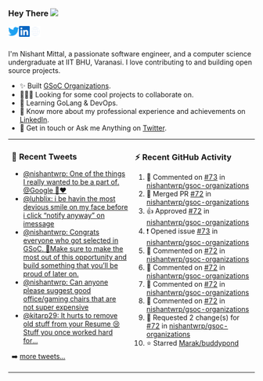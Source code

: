### Hey There <img src="https://media.giphy.com/media/hvRJCLFzcasrR4ia7z/giphy.gif" width="25px">
<a href="https://urls.nishantwrp.com/twitter-github" target="_blank">
  <img align="left" alt="Nishant's Twitter" width="22px" src="./assets/twitter.svg" />
</a>
<a href="https://urls.nishantwrp.com/linkedin-github" target="_blank">
  <img align="left" alt="Nishant's LinkedIn" width="22px" src="./assets/linkedin.svg" />
</a>
<a href="https://urls.nishantwrp.com/site-github" target="_blank">
  <img align="left" alt="Nishant's Site" width="22px" src="./assets/globe.svg" />
</a>
<br /><br />

I'm Nishant Mittal, a passionate software engineer, and a computer science undergraduate at IIT BHU, Varanasi. I love contributing to and building open source projects.

- ✨ Built [GSoC Organizations](https://www.gsocorganizations.dev/).
- 👨🏽‍💻 Looking for some cool projects to collaborate on.
- 🌱 Learning GoLang & DevOps.
- 🚀 Know more about my professional experience and achievements on [LinkedIn](https://urls.nishantwrp.com/linkedin-github).
- 💬 Get in touch or Ask me Anything on [Twitter](https://urls.nishantwrp.com/twitter-github).

<table><tr>
<td valign="top" width="50%">

### 📱 Recent Tweets
<!-- TWITTER:START -->
- [@nishantwrp: One of the things I really wanted to be a part of. @Google 🥺❤️](https://rss.app/articles/cb4e791f6f6d729c074351566bd3a7c508111d6e1136a1e9c3ec930d979628d4f61eb1492ac7df6df1aa6e7bdd15079b60dd6fe7c514721683)
- [@luhblix: i be havin the most devious smile on my face before i click “notify anyway” on imessage](https://rss.app/articles/cb4e791f6f6d729c074351566bd3a7c508111d6e132abae3ceeb9f55969266d3f70cea0d6cdad66cf0a76a78d610089562dd6fe5ca1a)
- [@nishantwrp: Congrats everyone who got selected in GSoC. 🎉Make sure to make the most out of this opportunity and build something that you’ll be proud of later on.](https://rss.app/articles/cb4e791f6f6d729c074351566bd3a7c508111d6e1136a1e9c3ec930d979628d4f61eb1492ac7df6df1a56378d9100b9365d26ee4c3107b148a)
- [@nishantwrp: Can anyone please suggest good office/gaming chairs that are not super expensive](https://rss.app/articles/cb4e791f6f6d729c074351566bd3a7c508111d6e1136a1e9c3ec930d979628d4f61eb1492ac7df6df1a56c79d9160d9164d66be3cb10791c82)
- [@kitarp29: It hurts to remove old stuff from your Resume 😢Stuff you once worked hard for...](https://rss.app/articles/cb4e791f6f6d729c074351566bd3a7c508111d6e1436a6e0d0f2d543ca9573c6f60ab61368dddf61faa06a7bd9120d9a69dc6ee8c7117d)
<!-- TWITTER:END -->
➡️ [more tweets...](https://twitter.com/nishantwrp)

</td>
<td valign="top" width="50%">

### ⚡ Recent GitHub Activity
<!--RECENT_ACTIVITY:start-->
1. 💬 Commented on [#73](https://github.com/nishantwrp/gsoc-organizations/issues/73#issuecomment-1135720495) in [nishantwrp/gsoc-organizations](https://github.com/nishantwrp/gsoc-organizations)
2. 🎉 Merged PR [#72](https://github.com/nishantwrp/gsoc-organizations/pull/72) in [nishantwrp/gsoc-organizations](https://github.com/nishantwrp/gsoc-organizations)
3. 👍 Approved [#72](https://github.com/nishantwrp/gsoc-organizations/pull/72#pullrequestreview-982953319) in [nishantwrp/gsoc-organizations](https://github.com/nishantwrp/gsoc-organizations)
4. ❗️ Opened issue [#73](https://github.com/nishantwrp/gsoc-organizations/issues/73) in [nishantwrp/gsoc-organizations](https://github.com/nishantwrp/gsoc-organizations)
5. 💬 Commented on [#72](https://github.com/nishantwrp/gsoc-organizations/pull/72#discussion_r879794258) in [nishantwrp/gsoc-organizations](https://github.com/nishantwrp/gsoc-organizations)
6. 💬 Commented on [#72](https://github.com/nishantwrp/gsoc-organizations/pull/72#discussion_r879793961) in [nishantwrp/gsoc-organizations](https://github.com/nishantwrp/gsoc-organizations)
7. 💬 Commented on [#72](https://github.com/nishantwrp/gsoc-organizations/pull/72#discussion_r879795765) in [nishantwrp/gsoc-organizations](https://github.com/nishantwrp/gsoc-organizations)
8. 💬 Commented on [#72](https://github.com/nishantwrp/gsoc-organizations/pull/72#discussion_r879794659) in [nishantwrp/gsoc-organizations](https://github.com/nishantwrp/gsoc-organizations)
9. 🔴 Requested 2 change(s) for [#72](https://github.com/nishantwrp/gsoc-organizations/pull/72#pullrequestreview-982244485) in [nishantwrp/gsoc-organizations](https://github.com/nishantwrp/gsoc-organizations)
10. ⭐ Starred [Marak/buddypond](https://github.com/Marak/buddypond)
<!--RECENT_ACTIVITY:end-->

</td>
</tr></table>

